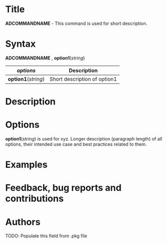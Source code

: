# Title

__ADCOMMANDNAME__ - This command is used for short description.

# Syntax

__ADCOMMANDNAME__ , __**opt**ion1__(_string_)

| _options_ | Description |
|-----------|-------------|
| __**opt**ion1__(_string_)   | Short description of option1  |

# Description

<!-- Longer description of the intended use of the command and best practices related to the usage. -->

# Options

<!-- Longer description (paragraph length) of all options, their intended use case and best practices related to them. -->

__**opt**ion1__(_string_) is used for xyz. Longer description (paragraph length) of all options, their intended use case and best practices related to them.

# Examples

<!-- A couple of examples to help the user get started and a short explanation of each of them. -->

# Feedback, bug reports and contributions

<!-- A couple of examples to help the user get started and a short explanation of each of them. -->

# Authors

TODO: Populate this field from .pkg file
